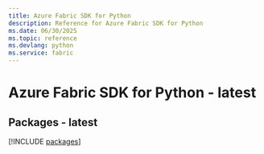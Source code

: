 ```yaml
---
title: Azure Fabric SDK for Python
description: Reference for Azure Fabric SDK for Python
ms.date: 06/30/2025
ms.topic: reference
ms.devlang: python
ms.service: fabric
---
```

# Azure Fabric SDK for Python - latest
## Packages - latest
[!INCLUDE [packages](fabric-index.md)]
